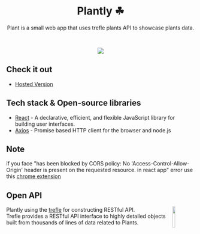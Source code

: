 <h1 align="center">Plantly ☘</h1>



<p align="center">  
Plant is a small web app that uses trefle plants API to showcase plants data.
</p>
</br>

<p align="center">
<img src="https://user-images.githubusercontent.com/52043419/102680949-348d7700-41e3-11eb-98df-93d475103d06.png" />
</p>

## Check it out
- [Hosted Version](https://plantlly.netlify.app/)

## Tech stack & Open-source libraries
- [React](https://github.com/facebook/react/) - A declarative, efficient, and flexible JavaScript library for building user interfaces.
- [Axios](https://github.com/axios/axios) - Promise based HTTP client for the browser and node.js


## Note
if you face "has been blocked by CORS policy: No 'Access-Control-Allow-Origin' header is present on the requested resource. in react app" error use this [chrome extension](https://chrome.google.com/webstore/detail/moesif-origin-cors-change/digfbfaphojjndkpccljibejjbppifbc)

## Open API
<img src="https://user-images.githubusercontent.com/52043419/105623974-0b947d80-5e44-11eb-84be-6e5e6f78b1c4.png" align="right" width="12%" />

Plantly using the [trefle](https://trefle.io/) for constructing RESTful API.<br>
Trefle provides a RESTful API interface to highly detailed objects built from thousands of lines of data related to Plants.
